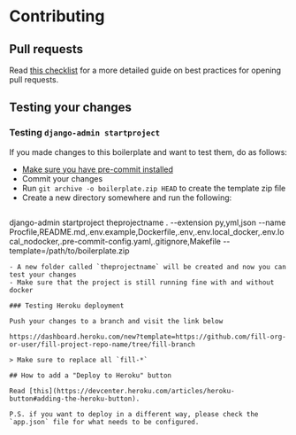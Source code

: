 # Contributing

## Pull requests

Read [this checklist](http://pullrequests.devchecklists.com) for a more detailed guide on best practices for opening pull requests.

## Testing your changes

### Testing `django-admin startproject`

If you made changes to this boilerplate and want to test them, do as follows:

- [Make sure you have pre-commit installed](https://github.com/vintasoftware/django-react-boilerplate#pre-commit-hooks)
- Commit your changes
- Run `git archive -o boilerplate.zip HEAD` to create the template zip file
- Create a new directory somewhere and run the following:
  ```bash
 django-admin startproject theprojectname . --extension py,yml,json --name Procfile,README.md,.env.example,Dockerfile,.env,.env.local_docker,.env.local_nodocker,.pre-commit-config.yaml,.gitignore,Makefile --template=/path/to/boilerplate.zip
  ```
- A new folder called `theprojectname` will be created and now you can test your changes
- Make sure that the project is still running fine with and without docker

### Testing Heroku deployment

Push your changes to a branch and visit the link below

https://dashboard.heroku.com/new?template=https://github.com/fill-org-or-user/fill-project-repo-name/tree/fill-branch

> Make sure to replace all `fill-*`

## How to add a "Deploy to Heroku" button

Read [this](https://devcenter.heroku.com/articles/heroku-button#adding-the-heroku-button).

P.S. if you want to deploy in a different way, please check the `app.json` file for what needs to be configured.

